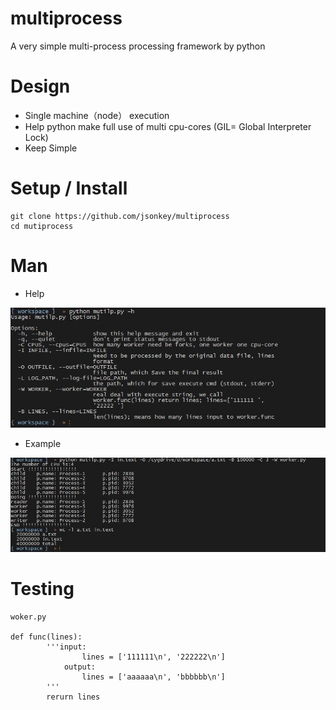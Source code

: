 # multiprocess
A very simple multi-process processing framework by python

# Design
* Single machine（node） execution
* Help python make full use of multi cpu-cores (GIL= Global Interpreter Lock)
* Keep Simple


# Setup / Install
    git clone https://github.com/jsonkey/multiprocess
    cd mutiprocess


# Man
* Help

![image](https://github.com/jsonkey/multiprocess/blob/master/help.JPG)

* Example

![image](https://github.com/jsonkey/multiprocess/blob/master/example.JPG)

# Testing
    woker.py
    
    def func(lines):
            '''input:
                    lines = ['111111\n', '222222\n']
                output:
                    lines = ['aaaaaa\n', 'bbbbbb\n']
            '''
            rerurn lines


